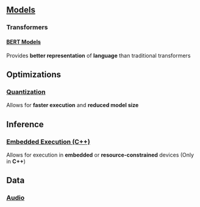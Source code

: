## [Models](https://github.com/vsharma8363/ML/tree/main/Models)

### Transformers

#### [BERT Models](https://github.com/vsharma8363/ML/tree/main/Models/Transformers/BERT)

Provides **better representation** of **language** than traditional transformers

## Optimizations

### [Quantization](https://github.com/vsharma8363/ML/tree/main/Optimizations/Quantization)

Allows for **faster execution** and **reduced model size**

## Inference

### [Embedded Execution (C++)](https://github.com/vsharma8363/ML/tree/main/Inference/Embedded%20(C%2B%2B))

Allows for execution in **embedded** or **resource-constrained** devices (Only in **C++**)

## Data

### [Audio](https://github.com/vsharma8363/ML/tree/main/Data/Audio)